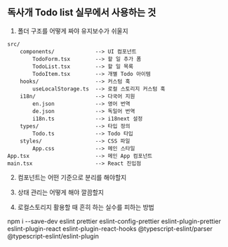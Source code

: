 ## 독사개 Todo list 실무에서 사용하는 것

1. 폴더 구조를 어떻게 짜야 유지보수가 쉬울지

```
src/
    components/             --> UI 컴포넌트
        TodoForm.tsx        --> 할 일 추가 폼
        TodoList.tsx        --> 할 일 목록
        TodoItem.tsx        --> 개별 Todo 아이템
    hooks/                  --> 커스텀 훅
        useLocalStorage.ts  --> 로컬 스토리지 커스텀 훅
    i18n/                   --> 다국어 지원
        en.json             --> 영어 번역
        de.json             --> 독일어 번역
        i18n.ts             --> i18next 설정
    types/                  --> 타입 정의
        Todo.ts             --> Todo 타입
    styles/                 --> CSS 파일
        App.css             --> 메인 스타일
App.tsx                     --> 메인 App 컴포넌트
main.tsx                    --> React 진입점
```

2. 컴포넌트는 어떤 기준으로 분리를 해야할지


3. 상태 관리는 어떻게 해야 깔끔할지


4. 로컬스토리지 활용할 때 흔히 하는 실수를 피하는 방법

npm i --save-dev eslint prettier eslint-config-prettier eslint-plugin-prettier eslint-plugin-react eslint-plugin-react-hooks @typescript-eslint/parser @typescript-eslint/eslint-plugin